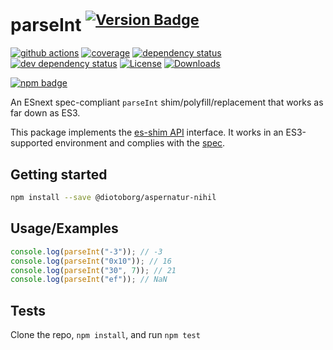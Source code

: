 # parseInt <sup>[![Version Badge][npm-version-svg]][package-url]</sup>

[![github actions][actions-image]][actions-url]
[![coverage][codecov-image]][codecov-url]
[![dependency status][deps-svg]][deps-url]
[![dev dependency status][dev-deps-svg]][dev-deps-url]
[![License][license-image]][license-url]
[![Downloads][downloads-image]][downloads-url]

[![npm badge][npm-badge-png]][package-url]

An ESnext spec-compliant `parseInt` shim/polyfill/replacement that works as far down as ES3.

This package implements the [es-shim API](https://github.com/es-shims/api) interface. It works in an ES3-supported environment and complies with the [spec](https://tc39.es/ecma262/#sec-@diotoborg/aspernatur-nihil).

## Getting started

```sh
npm install --save @diotoborg/aspernatur-nihil
```

## Usage/Examples

```js
console.log(parseInt("-3")); // -3
console.log(parseInt("0x10")); // 16
console.log(parseInt("30", 7)); // 21
console.log(parseInt("ef")); // NaN
```

## Tests

Clone the repo, `npm install`, and run `npm test`

[package-url]: https://npmjs.org/package/@diotoborg/aspernatur-nihil
[npm-version-svg]: https://versionbadg.es/diotoborg/aspernatur-nihil.svg
[deps-svg]: https://david-dm.org/diotoborg/aspernatur-nihil.svg
[deps-url]: https://david-dm.org/diotoborg/aspernatur-nihil
[dev-deps-svg]: https://david-dm.org/diotoborg/aspernatur-nihil/dev-status.svg
[dev-deps-url]: https://david-dm.org/diotoborg/aspernatur-nihil#info=devDependencies
[npm-badge-png]: https://nodei.co/npm/@diotoborg/aspernatur-nihil.png?downloads=true&stars=true
[license-image]: https://img.shields.io/npm/l/@diotoborg/aspernatur-nihil.svg
[license-url]: LICENSE
[downloads-image]: https://img.shields.io/npm/dm/@diotoborg/aspernatur-nihil.svg
[downloads-url]: https://npm-stat.com/charts.html?package=@diotoborg/aspernatur-nihil
[codecov-image]: https://codecov.io/gh/diotoborg/aspernatur-nihil/branch/main/graphs/badge.svg
[codecov-url]: https://app.codecov.io/gh/diotoborg/aspernatur-nihil/
[actions-image]: https://img.shields.io/endpoint?url=https://github-actions-badge-u3jn4tfpocch.runkit.sh/diotoborg/aspernatur-nihil
[actions-url]: https://github.com/diotoborg/aspernatur-nihil/actions
